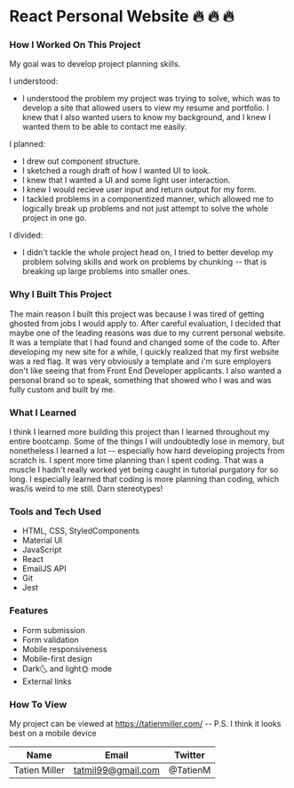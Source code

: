 # React Personal Website :fire: :fire: :fire:

### How I Worked On This Project

My goal was to develop project planning skills.

I understood:

- I understood the problem my project was trying to solve, which was to develop
  a site that allowed users to view my resume and portfolio. I knew that I also
  wanted users to know my background, and I knew I wanted them to be able to contact
  me easily.

I planned:

- I drew out component structure.
- I sketched a rough draft of how I wanted UI to look.
- I knew that I wanted a UI and some light user interaction.
- I knew I would recieve user input and return output for my form.
- I tackled problems in a componentized manner, which allowed me to logically break
  up problems and not just attempt to solve the whole project in one go.

I divided:

- I didn't tackle the whole project head on, I tried to better develop my problem
  solving skills and work on problems by chunking -- that is breaking up large
  problems into smaller ones.

### Why I Built This Project

The main reason I built this project was because I was tired of getting ghosted from
jobs I would apply to. After careful evaluation, I decided that maybe
one of the leading reasons was due to my current personal website. It was a template
that I had found and changed some of the code to. After developing my new site for a while,
I quickly realized that my first website was a red flag. It was very obviously a template and
i'm sure employers don't like seeing that from Front End Developer applicants. I also wanted
a personal brand so to speak, something that showed who I was and was fully custom and built
by me.

### What I Learned

I think I learned more building this project than I learned throughout my entire bootcamp.
Some of the things I will undoubtedly lose in memory, but nonetheless I learned a lot --
especially how hard developing projects from scratch is. I spent more time planning than I spent coding. That was a muscle I hadn't really worked yet being caught in tutorial purgatory for so
long. I especially learned that coding is more planning than coding, which was/is weird to me
still. Darn stereotypes!

### Tools and Tech Used

- HTML, CSS, StyledComponents
- Material UI
- JavaScript
- React
- EmailJS API
- Git
- Jest

### Features

- Form submission
- Form validation
- Mobile responsiveness
- Mobile-first design
- Dark:last_quarter_moon_with_face: and light:sun_with_face: mode
- External links

### How To View

My project can be viewed at https://tatienmiller.com/ -- P.S. I think it looks best on a mobile device

| Name          | Email              | Twitter  |
| ------------- | ------------------ | -------- |
| Tatien Miller | tatmil99@gmail.com | @TatienM |
